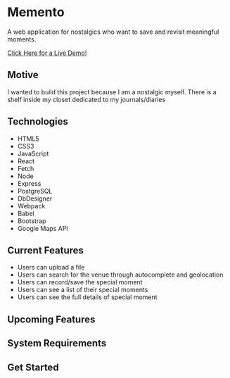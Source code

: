 # Memento

A web application for nostalgics who want to save and revisit meaningful moments.

[Click Here for a Live Demo!](https://memento.sangahkim.com/)

## Motive
I wanted to build this project because I am a nostalgic myself. There is a shelf inside my closet dedicated to my journals/diaries 

## Technologies
- HTML5   
- CSS3   
- JavaScript  
- React  
- Fetch  
- Node  
- Express  
- PostgreSQL  
- DbDesigner  
- Webpack  
- Babel  
- Bootstrap  
- Google Maps API

## Current Features
- Users can upload a file
- Users can search for the venue through autocomplete and geolocation  
- Users can record/save the special moment 
- Users can see a list of their special moments
- Users can see the full details of special moment

## Upcoming Features

## System Requirements

## Get Started

